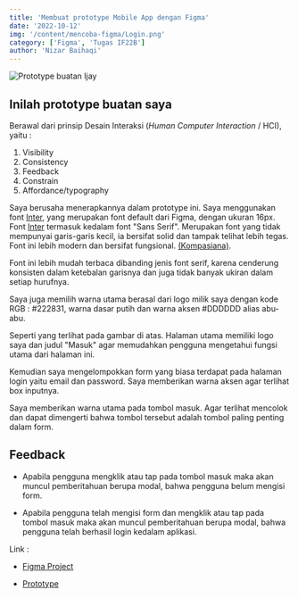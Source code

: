 ```yaml
---
title: 'Membuat prototype Mobile App dengan Figma'
date: '2022-10-12'
img: '/content/mencoba-figma/Login.png'
category: ['Figma', 'Tugas IF22B']
author: 'Nizar Baihaqi'
---
```


![Prototype buatan Ijay](/content/mencoba-figma/Login.png)

## Inilah prototype buatan saya

Berawal dari prinsip Desain Interaksi (_Human Computer Interaction_ / HCI), yaitu :

1. Visibility
2. Consistency
3. Feedback
4. Constrain
5. Affordance/typography

Saya berusaha menerapkannya dalam prototype ini. Saya menggunakan font [Inter](https://fonts.google.com/specimen/Inter), yang merupakan font default dari Figma, dengan ukuran 16px. Font [Inter](https://fonts.google.com/specimen/Inter) termasuk kedalam font "Sans Serif". Merupakan font yang tidak mempunyai garis-garis kecil, ia bersifat solid dan tampak telihat lebih tegas. Font ini lebih modern dan bersifat fungsional. [(Kompasiana)](https://www.kompasiana.com/opraywinter/5c5be460677ffb1bf94d8bd3/perbedaan-font-serif-dengan-sans-serif).

Font ini lebih mudah terbaca dibanding jenis font serif, karena cenderung konsisten dalam ketebalan garisnya dan juga tidak banyak ukiran dalam setiap hurufnya.

Saya juga memilih warna utama berasal dari logo milik saya dengan kode RGB : #222831, warna dasar putih dan warna aksen #DDDDDD alias abu-abu.

Seperti yang terlihat pada gambar di atas. Halaman utama memiliki logo saya dan judul "Masuk" agar memudahkan pengguna mengetahui fungsi utama dari halaman ini. 

Kemudian saya mengelompokkan form yang biasa terdapat pada halaman login yaitu email dan password. Saya memberikan warna aksen agar terlihat box inputnya.

Saya memberikan warna utama pada tombol masuk. Agar terlihat mencolok dan dapat dimengerti bahwa tombol tersebut adalah tombol paling penting dalam form.

## Feedback

- Apabila pengguna mengklik atau tap pada tombol masuk maka akan muncul pemberitahuan berupa modal, bahwa pengguna belum mengisi form. 

- Apabila pengguna telah mengisi form dan mengklik atau tap pada tombol masuk maka akan muncul pemberitahuan berupa modal, bahwa pengguna telah berhasil login kedalam aplikasi.

Link :

- [Figma Project](https://www.figma.com/file/owyjPGkhRvt4vkukJSARsK/Login?node-id=0%3A1)

- [Prototype](https://www.figma.com/proto/owyjPGkhRvt4vkukJSARsK/Login?page-id=0%3A1&node-id=1%3A17&viewport=198%2C216%2C1&scaling=scale-down&starting-point-node-id=1%3A17)